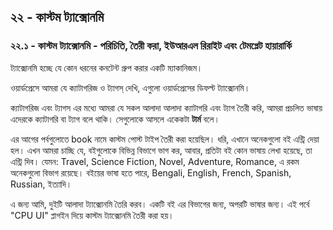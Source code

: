 ## ২২ - কাস্টম ট্যাক্সোনমি

### ২২.১ - কাস্টম ট্যাক্সোনমি - পরিচিতি, তৈরী করা, ইউআরএল রিরাইট এবং টেমপ্লেট হায়ারার্কি

ট্যাক্সোনমি হচ্ছে যে কোন ধরনের কনটেন্ট গ্রুপ করার একটি ম্যাকানিজম।

ওয়ার্ডপ্রেসে আমরা যে ক্যাটাগরিজ ও ট্যাগস্‌ দেখি, এগুলো ওয়ার্ডপ্রেসের ডিফল্ট ট্যাক্সোনমি।

ক্যাটাগরিজ এবং ট্যাগস এর মধ্যে আমরা যে সকল আলাদা আলাদা ক্যাটাগরি এবং ট্যাগ তৈরী করি, আমরা প্রচলিত ভাষায় এদেরকে ক্যাটাগরি বা ট্যাগ বলে থাকি। সেগুলোকে আসলে একেকটা **টার্ম** বলে।

এর আগের পর্বগুলোতে book নামে কাস্টম পোস্ট টাইপ তৈরী করা হয়েছিল। ধরি, এখানে অনেকগুলো বই এন্ট্রি দেয়া হল। এখন আমরা চাচ্ছি যে, বইগুলোকে বিভিন্ন বিভাগে ভাগ কর, আবার, প্রতিটা বই কোন ভাষায় লেখা হয়েছে, তা এন্ট্রি দিব। যেমন: Travel, Science Fiction, Novel, Adventure, Romance, এ রকম অনেকগুলো বিভাগ রয়েছে। বইয়ের ভাষা হতে পারে, Bengali, English, French, Spanish, Russian, ইত্যাদি।

এ জন্য আমি, দুইটি আলাদা ট্যাক্সোনমি তৈরি করব। একটি বই এর বিভাগের জন্য, অপরটি ভাষার জন্য। এই পর্বে "CPU UI" প্লাগইন দিয়ে কাস্টম ট্যাক্সোনমি তৈরী করা হয়।
